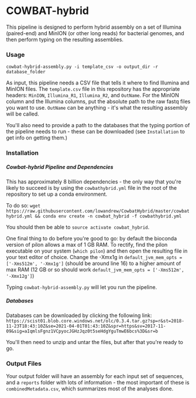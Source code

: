 # COWBAT-hybrid

This pipeline is designed to perform hybrid assembly on a set of Illumina (paired-end) and MinION (or other long reads)
for bacterial genomes, and then perform typing on the resulting assemblies.

### Usage

`cowbat-hybrid-assembly.py -i template_csv -o output_dir -r database_folder`

As input, this pipeline needs a CSV file that tells it where to find Illumina and MinION files.
The `template.csv` file in this repository has the appropriate headers: `MinION`, `Illumina_R1`, `Illumina_R2`, and `OutName`.
For the MinION column and the Illumina columns, put the absolute path to the raw fastq files you want to use.
`OutName` can be anything - it's what the resulting assembly will be called.

You'll also need to provide a path to the databases that the typing portion of the pipeline needs to run - 
these can be downloaded (see `Installation` to get info on getting them.)

### Installation

##### Cowbat-hybrid Pipeline and Dependencies

This has approximately 8 billion dependencies - the only way that you're likely to succeed is by
using the `cowbathybrid.yml` file in the root of the repository to set up a conda environment.

To do so: `wget https://raw.githubusercontent.com/lowandrew/CowbatHybrid/master/cowbathybrid.yml && conda env create -n cowbat_hybrid -f cowbathybrid.yml`

You should then be able to `source activate cowbat_hybrid`. 

One final thing to do before you're good to go: by default the bioconda version of pilon allows
a max of 1 GB RAM. To rectify, find the pilon executable on your system (`which pilon`) and then open
the resulting file in your text editor of choice. Change the -Xmx1g in `default_jvm_mem_opts = ['-Xms512m', '-Xmx1g']` (should be around line 16) 
to a higher amount of max RAM (12 GB or so should work `default_jvm_mem_opts = ['-Xms512m', '-Xmx12g']`)

Typing `cowbat-hybrid-assembly.py` will let you run the pipeline.


##### Databases

Databases can be downloaded by clicking the following link: `https://scist01.blob.core.windows.net/olc/0.3.4.tar.gz?sp=r&st=2018-11-23T18:43:10Z&se=2021-04-01T01:43:10Z&spr=https&sv=2017-11-09&sig=aIqmlsFgnz1VCpyocJGHzJqz0t5seHdgYguTmwE6bcs%3D&sr=b`

You'll then need to unzip and untar the files, but after that you're ready to go.

### Output Files

Your output folder will have an assembly for each input set of sequences, and a `reports` folder
with lots of information - the most important of these is `combinedMetadata.csv`, which summarizes
most of the analyses done.